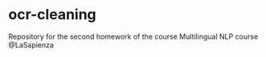 # ocr-cleaning
Repository for the second homework of the course Multilingual NLP course @LaSapienza
